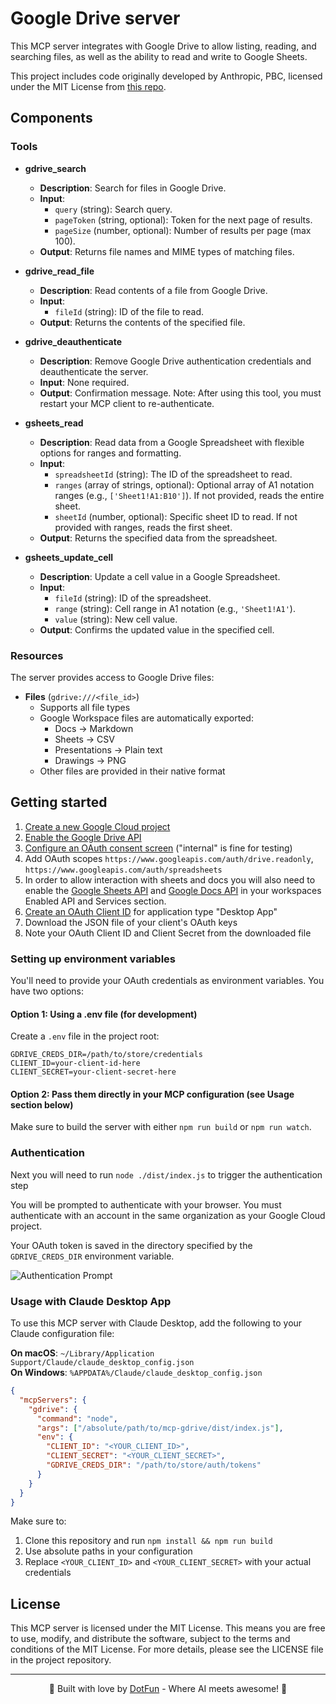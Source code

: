 # Google Drive server

This MCP server integrates with Google Drive to allow listing, reading, and searching files, as well as the ability to read and write to Google Sheets.

This project includes code originally developed by Anthropic, PBC, licensed under the MIT License from [this repo](https://github.com/modelcontextprotocol/servers/tree/main/src/gdrive).

## Components

### Tools

- **gdrive_search**
  - **Description**: Search for files in Google Drive.
  - **Input**:
    - `query` (string): Search query.
    - `pageToken` (string, optional): Token for the next page of results.
    - `pageSize` (number, optional): Number of results per page (max 100).
  - **Output**: Returns file names and MIME types of matching files.

- **gdrive_read_file**
  - **Description**: Read contents of a file from Google Drive.
  - **Input**:
    - `fileId` (string): ID of the file to read.
  - **Output**: Returns the contents of the specified file.

- **gdrive_deauthenticate**
  - **Description**: Remove Google Drive authentication credentials and deauthenticate the server.
  - **Input**: None required.
  - **Output**: Confirmation message. Note: After using this tool, you must restart your MCP client to re-authenticate.

- **gsheets_read**
  - **Description**: Read data from a Google Spreadsheet with flexible options for ranges and formatting.
  - **Input**:
    - `spreadsheetId` (string): The ID of the spreadsheet to read.
    - `ranges` (array of strings, optional): Optional array of A1 notation ranges (e.g., `['Sheet1!A1:B10']`). If not provided, reads the entire sheet.
    - `sheetId` (number, optional): Specific sheet ID to read. If not provided with ranges, reads the first sheet.
  - **Output**: Returns the specified data from the spreadsheet.

- **gsheets_update_cell**
  - **Description**: Update a cell value in a Google Spreadsheet.
  - **Input**:
    - `fileId` (string): ID of the spreadsheet.
    - `range` (string): Cell range in A1 notation (e.g., `'Sheet1!A1'`).
    - `value` (string): New cell value.
  - **Output**: Confirms the updated value in the specified cell.

### Resources

The server provides access to Google Drive files:

- **Files** (`gdrive:///<file_id>`)
  - Supports all file types
  - Google Workspace files are automatically exported:
    - Docs → Markdown
    - Sheets → CSV
    - Presentations → Plain text
    - Drawings → PNG
  - Other files are provided in their native format

## Getting started

1. [Create a new Google Cloud project](https://console.cloud.google.com/projectcreate)
2. [Enable the Google Drive API](https://console.cloud.google.com/workspace-api/products)
3. [Configure an OAuth consent screen](https://console.cloud.google.com/apis/credentials/consent) ("internal" is fine for testing)
4. Add OAuth scopes `https://www.googleapis.com/auth/drive.readonly`, `https://www.googleapis.com/auth/spreadsheets`
5. In order to allow interaction with sheets and docs you will also need to enable the [Google Sheets API](https://console.cloud.google.com/apis/api/sheets.googleapis.com/) and [Google Docs API](https://console.cloud.google.com/marketplace/product/google/docs.googleapis.com) in your workspaces Enabled API and Services section.
6. [Create an OAuth Client ID](https://console.cloud.google.com/apis/credentials/oauthclient) for application type "Desktop App"
7. Download the JSON file of your client's OAuth keys
8. Note your OAuth Client ID and Client Secret from the downloaded file

### Setting up environment variables

You'll need to provide your OAuth credentials as environment variables. You have two options:

#### Option 1: Using a .env file (for development)
Create a `.env` file in the project root:
```
GDRIVE_CREDS_DIR=/path/to/store/credentials
CLIENT_ID=your-client-id-here
CLIENT_SECRET=your-client-secret-here
```

#### Option 2: Pass them directly in your MCP configuration (see Usage section below)

Make sure to build the server with either `npm run build` or `npm run watch`.

### Authentication

Next you will need to run `node ./dist/index.js` to trigger the authentication step

You will be prompted to authenticate with your browser. You must authenticate with an account in the same organization as your Google Cloud project.

Your OAuth token is saved in the directory specified by the `GDRIVE_CREDS_DIR` environment variable.

![Authentication Prompt](https://i.imgur.com/TbyV6Yq.png)

### Usage with Claude Desktop App

To use this MCP server with Claude Desktop, add the following to your Claude configuration file:

**On macOS**: `~/Library/Application Support/Claude/claude_desktop_config.json`  
**On Windows**: `%APPDATA%/Claude/claude_desktop_config.json`

```json
{
  "mcpServers": {
    "gdrive": {
      "command": "node",
      "args": ["/absolute/path/to/mcp-gdrive/dist/index.js"],
      "env": {
        "CLIENT_ID": "<YOUR_CLIENT_ID>",
        "CLIENT_SECRET": "<YOUR_CLIENT_SECRET>",
        "GDRIVE_CREDS_DIR": "/path/to/store/auth/tokens"
      }
    }
  }
}
```

Make sure to:
1. Clone this repository and run `npm install && npm run build`
2. Use absolute paths in your configuration
3. Replace `<YOUR_CLIENT_ID>` and `<YOUR_CLIENT_SECRET>` with your actual credentials

## License

This MCP server is licensed under the MIT License. This means you are free to use, modify, and distribute the software, subject to the terms and conditions of the MIT License. For more details, please see the LICENSE file in the project repository.

---

<p align="center">
  🚀 Built with love by <a href="https://dotfun.co">DotFun</a> - Where AI meets awesome! 🎉
</p>
